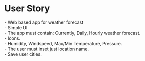 <h1>User Story</h1>
- Web based app for weather forecast<br>
- Simple UI<br>
- The app must contain: Currently, Daily, Hourly weather forecast.<br>
- Icons.<br>
- Humidity, Windspeed, Max/Min Temperature, Pressure.<br>
- The user must inset just location name.<br>
- Save user cities.<br>
